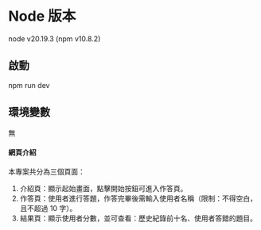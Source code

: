# Node 版本

node v20.19.3 (npm v10.8.2)

## 啟動

npm run dev

## 環境變數

無

#### 網頁介紹

本專案共分為三個頁面：

1. 介紹頁：顯示起始畫面，點擊開始按鈕可進入作答頁。
2. 作答頁：使用者進行答題，作答完畢後需輸入使用者名稱（限制：不得空白，且不超過 10 字）。
3. 結果頁：顯示使用者分數，並可查看：歷史紀錄前十名、使用者答錯的題目。
